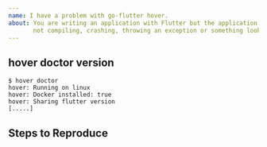 ```yaml
---
name: I have a problem with go-flutter hover.
about: You are writing an application with Flutter but the application is 
       not compiling, crashing, throwing an exception or something looks wrong.
---
```


<!-- Thank you for trying go-flutter! -->

## hover doctor version

<!-- Please tell us information about the installed tooling. Run `hover doctor` in your project!-->

```
$ hover doctor
hover: Running on linux
hover: Docker installed: true
hover: Sharing flutter version
[.....]
```

## Steps to Reproduce

<!--
     Please tell us exactly how to reproduce the problem you are running into.

     Please attach a small application (ideally just one main.dart file) that
     reproduces the problem. You could use https://gist.github.com/ for this.

     If the problem is with your application's rendering, then please attach
     a screenshot and explain what the problem is.
-->
